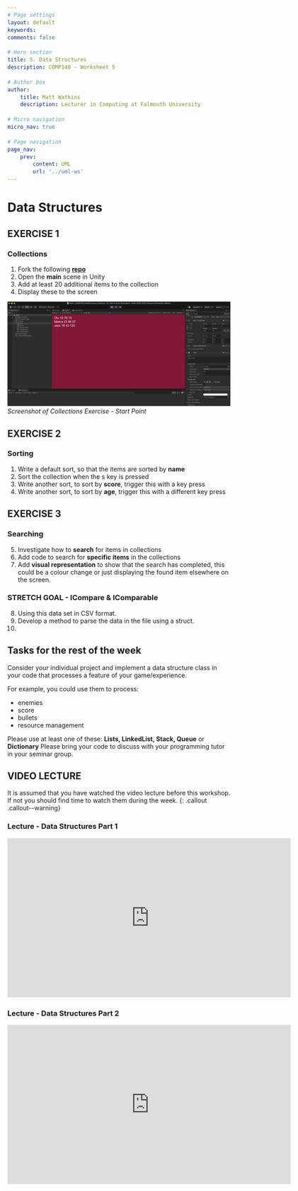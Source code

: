 ```yaml
---
# Page settings
layout: default
keywords:
comments: false

# Hero section
title: 5. Data Structures
description: COMP140 - Worksheet 5

# Author box
author:
    title: Matt Watkins
    description: Lecturer in Computing at Falmouth University

# Micro navigation
micro_nav: true

# Page navigation
page_nav:
    prev:
        content: UML
        url: '../uml-ws'
---
```


# Data Structures

## EXERCISE 1
### Collections
1. Fork the following **[repo](https://github.falmouth.ac.uk/Games-Academy/COMP140-DataStructures-Exercise)**
2. Open the **main** scene in Unity
3. Add at least 20 additional items to the collection
4. Display these to the screen

![Start point for Exercise 2](images/unity-sort.png)
*Screenshot of Collections Exercise - Start Point*

## EXERCISE 2
### Sorting
1. Write a default sort, so that the items are sorted by **name**
2. Sort the collection when the s key is pressed
3. Write another sort, to sort by **score**, trigger this with a key press
4. Write another sort, to sort by **age**, trigger this with a different key press

## EXERCISE 3
### Searching
5.  Investigate how to **search** for items in collections    
6.  Add code to search for **specific items** in the collections   
7.  Add **visual representation** to show that the search has completed, this could be a colour change or just displaying the found item elsewhere on the screen.

### STRETCH GOAL - ICompare & IComparable

8. Using this data set in CSV format.
9. Develop a method to parse the data in the file using a struct.
10.  



## Tasks for the rest of the week
Consider your individual project and implement a data structure class in your code that processes
a feature of your game/experience. 

For example, you could use them to process:
- enemies
- score
- bullets
- resource management

Please use at least one of these: **Lists, LinkedList, Stack, Queue** or **Dictionary**
Please bring your code to discuss with your programming tutor in your seminar group.



## VIDEO LECTURE

It is assumed that you have watched the video lecture before this workshop. If not you should find time to watch them during the week.
{: .callout .callout--warning}

### Lecture - Data Structures Part 1
<iframe width="640" height="360" src="https://web.microsoftstream.com/embed/video/8f8786c7-82bb-4d21-a5d8-17c7088c0fcc?autoplay=false&showinfo=true" allowfullscreen style="border:none;"></iframe>

### Lecture - Data Structures Part 2
<iframe width="640" height="360" src="https://web.microsoftstream.com/embed/video/620d8fc4-9ce0-41d9-83f0-35ee903040dc?autoplay=false&showinfo=true" allowfullscreen style="border:none;"></iframe>

<!--stackedit_data:
eyJoaXN0b3J5IjpbLTcwNjc2MTgyNCwtMTQ4NDQ1MjQ0NiwzNj
gxMDMwNSw5NTU4OTU3NDgsLTEwMTMwNjMwNzldfQ==
-->